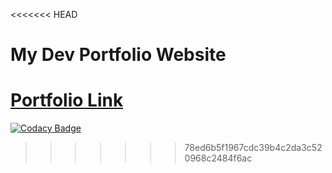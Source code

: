 <<<<<<< HEAD

# My Dev Portfolio Website

# <a href="https://waleedcodes-dev-portfolio.vercel.app">Portfolio Link</a>

[![Codacy Badge](https://api.codacy.com/project/badge/Grade/8811ea1a72fe46ebb2c98b82afe2781b)](https://app.codacy.com/gh/waleedcodes/My_Web_Portfolio?utm_source=github.com&utm_medium=referral&utm_content=waleedcodes/My_Web_Portfolio&utm_campaign=Badge_Grade)

> > > > > > > 78ed6b5f1967cdc39b4c2da3c520968c2484f6ac
